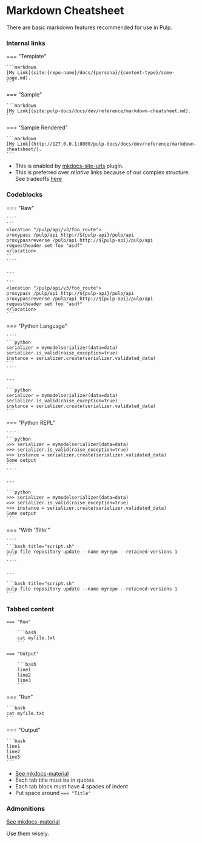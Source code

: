 # Markdown Cheatsheet

There are basic markdown features recommended for use in Pulp.

### Internal links

=== "Template"

    ```markdown
    [My Link](site:{repo-name}/docs/{persona}/{content-type}/some-page.md).
    ```

=== "Sample"

    ```markdown
    [My Link](site:pulp-docs/docs/dev/reference/markdown-cheatsheet.md).
    ```

=== "Sample Rendered"

    ```markdown
    [My Link](http://127.0.0.1:8000/pulp-docs/docs/dev/reference/markdown-cheatsheet/).
    ```

- This is enabled by [mkdocs-site-urls](https://github.com/octoprint/mkdocs-site-urls) plugin.
- This is preferred over *relative* links because of our complex structure. See tradeoffs [here](https://github.com/pedro-psb/pulp-docs/issues/2)


### Codeblocks


=== "Raw"

    ````
    ```
    <location "/pulp/api/v3/foo_route">
    proxypass /pulp/api http://${pulp-api}/pulp/api
    proxypassreverse /pulp/api http://${pulp-api}/pulp/api
    requestheader set foo "asdf"
    </location>
    ```
    ````

    ---

    ```
    <location "/pulp/api/v3/foo_route">
    proxypass /pulp/api http://${pulp-api}/pulp/api
    proxypassreverse /pulp/api http://${pulp-api}/pulp/api
    requestheader set foo "asdf"
    </location>
    ```

=== "Python Language"

    ````
    ```python
    serializer = mymodelserializer(data=data)
    serializer.is_valid(raise_exception=true)
    instance = serializer.create(serializer.validated_data)
    ```
    ````

    ---

    ```python
    serializer = mymodelserializer(data=data)
    serializer.is_valid(raise_exception=true)
    instance = serializer.create(serializer.validated_data)
    ```

=== "Python REPL"

    ````
    ```python
    >>> serializer = mymodelserializer(data=data)
    >>> serializer.is_valid(raise_exception=true)
    >>> instance = serializer.create(serializer.validated_data)
    Some output
    ```
    ````

    ---

    ```python
    >>> serializer = mymodelserializer(data=data)
    >>> serializer.is_valid(raise_exception=true)
    >>> instance = serializer.create(serializer.validated_data)
    Some output
    ```

=== "With 'Title'"

    ````
    ```bash title="script.sh"
    pulp file repository update --name myrepo --retained-versions 1
    ```
    ````

    ---

    ```bash title="script.sh"
    pulp file repository update --name myrepo --retained-versions 1
    ```

### Tabbed content


<div class="grid" markdown>

````
=== "Run"

    ```bash
    cat myfile.txt
    ```

=== "Output"

    ```bash
    line1
    line2
    line3
    ```
````

=== "Run"

    ```bash
    cat myfile.txt
    ```

=== "Output"

    ```bash
    line1
    line2
    line3
    ```

</div>

- [See mkdocs-material](https://squidfunk.github.io/mkdocs-material/reference/content-tabs/#usage)
- Each tab title must be in quotes
- Each tab block must have 4 spaces of indent
- Put space around `=== "Title"`

### Admonitions

[See mkdocs-material](https://squidfunk.github.io/mkdocs-material/reference/admonitions/#supported-types)

Use them wisely.

